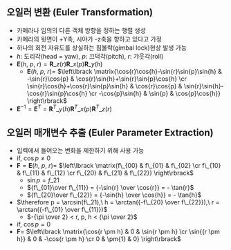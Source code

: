## 오일러 변환 (Euler Transformation)
- 카메라나 임의의 다른 객체 방향을 정하는 행렬 생성
- 카메라의 윗면이 +Y축, 시야가 -z축을 향하고 있다고 가정
- 하나의 회전 자유도를 상실하는 짐볼락(gimbal lock)현상 발생 가능
- $h$: 도리각(head = yaw), $p$: 끄덕각(pitch), $r$: 갸웃각(roll)
- $\textbf{E}(h,\ p,\ r) = \textbf{R}\_{z}(r)\textbf{R}\_{x}(p)\textbf{R}\_{y}(h)$
  - $\textbf{E}(h,\ p,\ r) =$ $\left\lbrack \matrix{\cos{r}\cos{h}-\sin{r}\sin{p}\sin{h} & -\sin{r}\cos{p} & \cos{r}\sin{h}+\sin{r}\sin{p}\cos{h} \cr \sin{r}\cos{h}+\cos{r}\sin{p}\sin{h} & \cos{r}\cos{p} & \sin{r}\sin{h}-\cos{r}\sin{p}\cos{h} \cr -\cos{p}\sin{h} & \sin{p} & \cos{p}\cos{h}} \right\rbrack$   
- $\textbf{E}^{-1} = \textbf{E}^{T} = \textbf{R}^{T}\_{y}(h)\textbf{R}^{T}\_{x}(p)\textbf{R}^{T}\_{z}(r)$ 

## 오일러 매개변수 추출 (Euler Parameter Extraction)
- 입력에서 들어오는 변화을 제한하기 위해 사용 가능
- if, $\cos{p} \not ={0}$
- $\textbf{F} = \textbf{E}(h,\ p,\ r) =$ $\left\lbrack \matrix{f\_{00} & f\_{01} & f\_{02} \cr f\_{10} & f\_{11} & f\_{12} \cr f\_{20} & f\_{21} & f\_{22}} \right\rbrack$
  - $\sin{p} = f\_{21}$
  - ${f\_{01}\over f\_{11}} = {-\sin{r} \over \cos{r}} = - \tan{r}$
  - ${f\_{20}\over f\_{22}} = {-\sin{h} \over \cos{h}} = - \tan{h}$
- $\therefore p = \arcsin(f\_21),\ h = \arctan({-f\_{20} \over f\_{22}}),\ r = \arctan({-f\_{01} \over f\_{11}})$
  - $-{\pi \over 2} < r, p, h < {\pi \over 2}$
- if, $\cos{p} = 0$
- $\textbf{F} =$ $\left\lbrack \matrix{\cos{r \pm h} & 0 & \sin{r \pm h} \cr \sin{{r \pm h}} & 0 & -\cos{r \pm h} \cr 0 & \pm{1} & 0} \right\rbrack$ 
